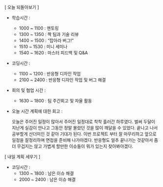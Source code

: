 [ 오늘 되돌아보기 ]

- 학습시간 :

  - 1000 ~ 1100 : 멘토링
  - 1300 ~ 1350 : 짝 팀과 기술 리뷰
  - 1400 ~ 1500 : “잡아라 버그!”
  - 1510 ~ 1530 : 미니 세미나
  - 1540 ~ 1620 : 마스터 피드백 및 Q&A

- 코딩시간 :

  - 1100 ~ 1200 : 반응형 디자인 작업
  - 2100 ~ 2400 : 반응형 디자인 작업 및 버그 해결

- 회의 및 협업 시간 :

  - 1630 ~ 1800 : 팀 주간회고 및 자율 활동

- 오늘 시간 계획에 대한 회고 :

  오늘은 주어진 일정이 많아서 주어진 일정대로 착착 흘러간 하루였다. 벌써 두달이 지난게 실감이 안나고 그동안 정말 몰랐던 것을 많이 깨달을 수 있었다. 끝나고 나서 공부할게 산더미인 것 같아 기대가 된다. 이번 프로젝트 부터 잘 마무리하고 앞으로 일정을 잘정리하며 면접을 준비해 나가야겠다. 반응형도 얼추 끝나가는 것같아서 좀더 무겁지는 않고 가볍게 할만한 이슈들이 뭐가 있는지 찾아봐야겠다.

[ 내일 계획 세우기 ]

- 코딩시간 :
  - 1300 ~ 1800 : 남은 이슈 해결
  - 2000 ~ 2400 : 남은 이슈 해결